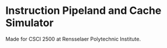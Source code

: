 # Instruction Pipeland and Cache Simulator

Made for CSCI 2500 at Rensselaer Polytechnic Institute.
